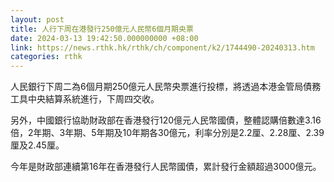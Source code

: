 ```yaml
---
layout: post
title: 人行下周在港發行250億元人民幣6個月期央票
date: 2024-03-13 19:42:50.000000000 +08:00
link: https://news.rthk.hk/rthk/ch/component/k2/1744490-20240313.htm
categories: rthk
---
```


人民銀行下周二為6個月期250億元人民幣央票進行投標，將透過本港金管局債務工具中央結算系統進行，下周四交收。

另外，中國銀行協助財政部在香港發行120億元人民幣國債，整體認購倍數達3.16倍，2年期、3年期、5年期及10年期各30億元，利率分別是2.2厘、2.28厘、2.39厘及2.45厘。

今年是財政部連續第16年在香港發行人民幣國債，累計發行金額超過3000億元。

